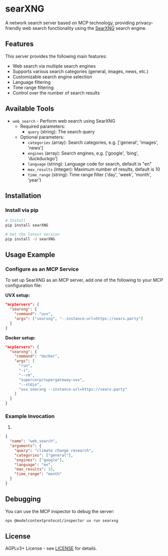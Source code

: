 # searXNG

A network search server based on MCP technology, providing privacy-friendly web search functionality using the [SearXNG](https://github.com/searxng/searxng) search engine.

## Features

This server provides the following main features:

- Web search via multiple search engines
- Supports various search categories (general, images, news, etc.)
- Customizable search engine selection
- Language filtering
- Time range filtering
- Control over the number of search results

## Available Tools

- `web_search` - Perform web search using SearXNG
  - Required parameters:
    - `query` (string): The search query
  - Optional parameters:
    - `categories` (array): Search categories, e.g. ['general', 'images', 'news']
    - `engines` (array): Search engines, e.g. ['google', 'bing', 'duckduckgo']
    - `language` (string): Language code for search, default is "en"
    - `max_results` (integer): Maximum number of results, default is 10
    - `time_range` (string): Time range filter ('day', 'week', 'month', 'year')

## Installation

### Install via pip

```bash
# Install
pip install searXNG

# Get the latest version
pip install -U searXNG
```

## Usage Example

### Configure as an MCP Service

To set up SearXNG as an MCP server, add one of the following to your MCP configuration file:

**UVX setup:**
```json
"mcpServers": {
  "searxng": {
    "command": "uvx",
    "args": ["searxng", "--instance-url=https://searx.party"]
  }
}
```

**Docker setup:**
```json
"mcpServers": {
  "searxng": {
    "command": "docker",
    "args": [
      "run",
      "-i",
      "--rm",
      "supercorp/supergateway:uvx",
      "--stdio",
      "uvx searxng --instance-url=https://searx.party"
    ]
  }
}
```

### Example Invocation

1.
```json
{
  "name": "web_search",
  "arguments": {
    "query": "climate change research",
    "categories": ["general"],
    "engines": ["google"],
    "language": "en",
    "max_results": 15,
    "time_range": "month"
  }
}
```

## Debugging

You can use the MCP inspector to debug the server:

```bash
npx @modelcontextprotocol/inspector uv run searxng
```

## License

AGPLv3+ License - see [LICENSE](LICENSE) for details.
